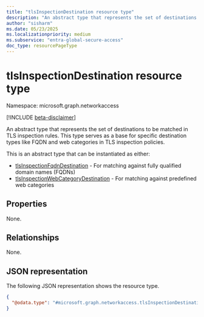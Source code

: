 ```yaml
---
title: "tlsInspectionDestination resource type"
description: "An abstract type that represents the set of destinations to be matched in TLS inspection rules. This type serves as a base for specific destination types like FQDN and web categories in TLS inspection policies."
author: "sisharm"
ms.date: 05/23/2025
ms.localizationpriority: medium
ms.subservice: "entra-global-secure-access"
doc_type: resourcePageType
---
```


# tlsInspectionDestination resource type

Namespace: microsoft.graph.networkaccess

[!INCLUDE [beta-disclaimer](../../includes/beta-disclaimer.md)]

An abstract type that represents the set of destinations to be matched in TLS inspection rules. This type serves as a base for specific destination types like FQDN and web categories in TLS inspection policies.

This is an abstract type that can be instantiated as either:
- [tlsInspectionFqdnDestination](networkaccess-tlsinspectionfqdndestination.md) - For matching against fully qualified domain names (FQDNs)
- [tlsInspectionWebCategoryDestination](networkaccess-tlsinspectionwebcategorydestination.md) - For matching against predefined web categories

## Properties
None.

## Relationships
None.

## JSON representation
The following JSON representation shows the resource type.
<!-- {
  "blockType": "resource",
  "@odata.type": "microsoft.graph.networkaccess.tlsInspectionDestination"
}
-->
``` json
{
  "@odata.type": "#microsoft.graph.networkaccess.tlsInspectionDestination"
}
```